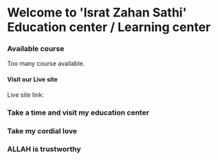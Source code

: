 # Welcome to 'Israt Zahan Sathi' Education center / Learning center

### Available course
Too many course available.

#### Visit our Live site

Live site link: 
### Take a time and visit my education center
### Take my cordial love
### ALLAH is trustworthy